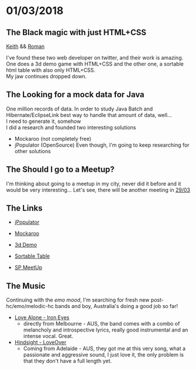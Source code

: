 # 01/03/2018

## The Black magic with just HTML+CSS    

[Keith](https://keithclark.co.uk/) && [Roman](http://kizu.ru/en/)    

I've found these two web developer on twitter, and their work is amazing.    
One does a 3d demo game with HTML+CSS and the other one, a sortable html table with also only HTML+CSS.    
My jaw continues dropped down.    

## The Looking for a mock data for Java 
One million records of data.
In order to study Java Batch and Hibernate/EclipseLink best way to handle that amount of data, well...     
I need to generate it, somehow     
I did a research and founded two interesting solutions    
- Mockaroo (not completely free)
- jPopulator (OpenSource)
Even though, I'm going to keep researching for other solutions
## The Should I go to a Meetup?
I'm thinking about going to a meetup in my city, never did it before and it would be very interesting...
Let's see, there will be another meeting in [29/03](https://github.com/meetupjavasaopaulo/agenda/tree/master/2018-03-29-Meetup.22)

## The Links
- [jPopulator](https://github.com/MAMABA/jPopulator)
- [Mockaroo](https://www.mockaroo.com/)

- [3d Demo](https://keithclark.co.uk/labs/css-fps/)
- [Sortable Table](http://kizu.ru/en/blog/variable-order/)
- [SP MeetUp](https://www.meetup.com/pt-BR/Sao-Paulo-Java-Meetup/)

## The Music

Continuing with the _emo mood_, I'm searching for fresh new post-hc/emo/melodic-hc bands and boy, Australia's doing a good job so far!

- [Love Alone - Iron Eyes](https://www.youtube.com/watch?v=J9NqIvSbd7I)
  - directly from Melbourne - AUS, the band comes with a combo of melancholy and introspective lyrics, really good instrumental and an intense vocal. Great.     
- [Hindsight - LoveOver](https://www.youtube.com/watch?v=Us9FZWvRv4I)
  - Coming from Adelaide - AUS, they got me at this very song, what a passionate and aggressive sound, I just love it, the only problem is that they don't have a full length yet.    
